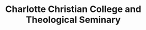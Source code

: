 ---
layout: repo
title: "Charlotte Christian College and Theological Seminary"
id: 5519
permalink: repos/5519/
---
